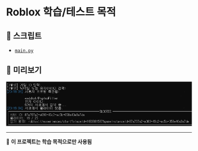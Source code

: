 # Roblox 학습/테스트 목적

## 📌 스크립트
- [`main.py`](./main.py)

## 📸 미리보기
![미리보기](img.png)

---

🚀 **이 프로젝트는 학습 목적으로만 사용됨**
